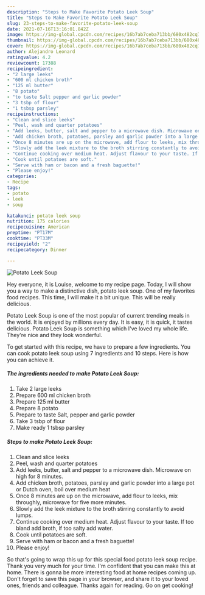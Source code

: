 ```yaml
---
description: "Steps to Make Favorite Potato Leek Soup"
title: "Steps to Make Favorite Potato Leek Soup"
slug: 23-steps-to-make-favorite-potato-leek-soup
date: 2021-07-16T13:16:01.842Z
image: https://img-global.cpcdn.com/recipes/16b7ab7ceba713bb/680x482cq70/potato-leek-soup-recipe-main-photo.jpg
thumbnail: https://img-global.cpcdn.com/recipes/16b7ab7ceba713bb/680x482cq70/potato-leek-soup-recipe-main-photo.jpg
cover: https://img-global.cpcdn.com/recipes/16b7ab7ceba713bb/680x482cq70/potato-leek-soup-recipe-main-photo.jpg
author: Alejandro Leonard
ratingvalue: 4.2
reviewcount: 17388
recipeingredient:
- "2 large leeks"
- "600 ml chicken broth"
- "125 ml butter"
- "8 potato"
- "to taste Salt pepper and garlic powder"
- "3 tsbp of flour"
- "1 tsbsp parsley"
recipeinstructions:
- "Clean and slice leeks"
- "Peel, wash and quarter potatoes"
- "Add leeks, butter, salt and pepper to a microwave dish. Microwave on high for 8 minutes."
- "Add chicken broth, potatoes, parsley and garlic powder into a large pot or Dutch oven, boil over medium heat"
- "Once 8 minutes are up on the microwave, add flour to leeks, mix throughly, microwave for five more minutes."
- "Slowly add the leek mixture to the broth stirring constantly to avoid lumps."
- "Continue cooking over medium heat. Adjust flavour to your taste. If too bland add broth, if too salty add water."
- "Cook until potatoes are soft."
- "Serve with ham or bacon and a fresh baguette!"
- "Please enjoy!"
categories:
- Recipe
tags:
- potato
- leek
- soup

katakunci: potato leek soup 
nutrition: 175 calories
recipecuisine: American
preptime: "PT17M"
cooktime: "PT33M"
recipeyield: "2"
recipecategory: Dinner

---
```



![Potato Leek Soup](https://img-global.cpcdn.com/recipes/16b7ab7ceba713bb/680x482cq70/potato-leek-soup-recipe-main-photo.jpg)

Hey everyone, it is Louise, welcome to my recipe page. Today, I will show you a way to make a distinctive dish, potato leek soup. One of my favorites food recipes. This time, I will make it a bit unique. This will be really delicious.



Potato Leek Soup is one of the most popular of current trending meals in the world. It is enjoyed by millions every day. It is easy, it is quick, it tastes delicious. Potato Leek Soup is something which I've loved my whole life. They're nice and they look wonderful.


To get started with this recipe, we have to prepare a few ingredients. You can cook potato leek soup using 7 ingredients and 10 steps. Here is how you can achieve it.

<!--inarticleads1-->

##### The ingredients needed to make Potato Leek Soup:

1. Take 2 large leeks
1. Prepare 600 ml chicken broth
1. Prepare 125 ml butter
1. Prepare 8 potato
1. Prepare to taste Salt, pepper and garlic powder
1. Take 3 tsbp of flour
1. Make ready 1 tsbsp parsley




<!--inarticleads2-->

##### Steps to make Potato Leek Soup:

1. Clean and slice leeks
1. Peel, wash and quarter potatoes
1. Add leeks, butter, salt and pepper to a microwave dish. Microwave on high for 8 minutes.
1. Add chicken broth, potatoes, parsley and garlic powder into a large pot or Dutch oven, boil over medium heat
1. Once 8 minutes are up on the microwave, add flour to leeks, mix throughly, microwave for five more minutes.
1. Slowly add the leek mixture to the broth stirring constantly to avoid lumps.
1. Continue cooking over medium heat. Adjust flavour to your taste. If too bland add broth, if too salty add water.
1. Cook until potatoes are soft.
1. Serve with ham or bacon and a fresh baguette!
1. Please enjoy!




So that's going to wrap this up for this special food potato leek soup recipe. Thank you very much for your time. I'm confident that you can make this at home. There is gonna be more interesting food at home recipes coming up. Don't forget to save this page in your browser, and share it to your loved ones, friends and colleague. Thanks again for reading. Go on get cooking!
